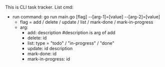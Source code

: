 This is CLI task tracker.
List cmd:
 - run command: go run main.go [flag] --[arg-1]=[value] --[arg-2]=[value]
   + flag = add / delete / update / list / mark-done / mark-in-progress
   + arg:
     * add: description #description is arg of add
     * delete: id
     * list: type = "todo" / "in-progress" / "done"
     * update: id description
     * mark-done: id
     * mark-in-progress: id
